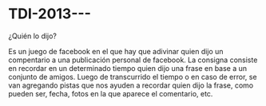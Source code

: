 TDI-2013---
===========

¿Quién lo dijo?

Es un juego de facebook en el que hay que adivinar quien dijo un compentario a una publicación personal de facebook.
La consigna consiste en recordar en un determinado tiempo quien dijo una frase en base a un conjunto de amigos. Luego de transcurrido el tiempo o en caso de error, se van agregando pistas que nos ayuden a recordar quien dijo la frase, como pueden ser, fecha, fotos en la que aparece el comentario, etc.
